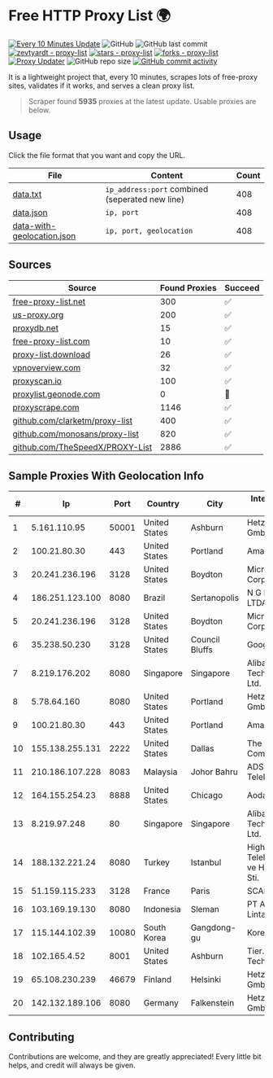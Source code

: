 
# Free HTTP Proxy List 🌍

[![Every 10 Minutes Update](https://github.com/mertguvencli/http-proxy-list/actions/workflows/main.yml/badge.svg?branch=main)](https://github.com/mertguvencli/http-proxy-list/actions/workflows/main.yml)
![GitHub](https://img.shields.io/github/license/mertguvencli/http-proxy-list)
![GitHub last commit](https://img.shields.io/github/last-commit/mertguvencli/http-proxy-list)
[![zevtyardt - proxy-list](https://img.shields.io/static/v1?label=zevtyardt&message=proxy-list&color=blue&logo=github)](https://github.com/zevtyardt/proxy-list "Go to GitHub repo")
[![stars - proxy-list](https://img.shields.io/github/stars/zevtyardt/proxy-list?style=social)](https://github.com/zevtyardt/proxy-list)
[![forks - proxy-list](https://img.shields.io/github/forks/zevtyardt/proxy-list?style=social)](https://github.com/zevtyardt/proxy-list)
[![Proxy Updater](https://github.com/zevtyardt/proxy-list/workflows/Proxy%20Updater/badge.svg)](https://github.com/zevtyardt/proxy-list/actions?query=workflow:"Proxy+Updater")
![GitHub repo size](https://img.shields.io/github/repo-size/zevtyardt/proxy-list)
[![GitHub commit activity](https://img.shields.io/github/commit-activity/m/zevtyardt/proxy-list?logo=commits)](https://github.com/zevtyardt/proxy-list/commits/main)

It is a lightweight project that, every 10 minutes, scrapes lots of free-proxy sites, validates if it works, and serves a clean proxy list.

> Scraper found **5935** proxies at the latest update. Usable proxies are below.

## Usage

Click the file format that you want and copy the URL.

|File|Content|Count|
|----|-------|-----|
|[data.txt](https://raw.githubusercontent.com/mertguvencli/http-proxy-list/main/proxy-list/data.txt)|`ip_address:port` combined (seperated new line)|408|
|[data.json](https://raw.githubusercontent.com/mertguvencli/http-proxy-list/main/proxy-list/data.json)|`ip, port`|408|
|[data-with-geolocation.json](https://raw.githubusercontent.com/mertguvencli/http-proxy-list/main/proxy-list/data-with-geolocation.json)|`ip, port, geolocation`|408|

## Sources

|Source|Found Proxies|Succeed|
|------|-------------|-------|
|[free-proxy-list.net](https://free-proxy-list.net)|300|✅|
|[us-proxy.org](https://www.us-proxy.org)|200|✅|
|[proxydb.net](http://proxydb.net)|15|✅|
|[free-proxy-list.com](https://free-proxy-list.com/?page=&port=&type%5B%5D=http&type%5B%5D=https&up_time=0&search=Search)|10|✅|
|[proxy-list.download](https://www.proxy-list.download/HTTP)|26|✅|
|[vpnoverview.com](https://vpnoverview.com/privacy/anonymous-browsing/free-proxy-servers)|32|✅|
|[proxyscan.io](https://www.proxyscan.io)|100|✅|
|[proxylist.geonode.com](https://proxylist.geonode.com/api/proxy-list?limit=300&page=1&sort_by=lastChecked&sort_type=desc&protocols=http,https)|0|🚫|
|[proxyscrape.com](https://api.proxyscrape.com/v2/?request=displayproxies&protocol=http&timeout=10000&country=all&ssl=all&anonymity=all)|1146|✅|
|[github.com/clarketm/proxy-list](https://raw.githubusercontent.com/clarketm/proxy-list/master/proxy-list-raw.txt)|400|✅|
|[github.com/monosans/proxy-list](https://raw.githubusercontent.com/monosans/proxy-list/main/proxies/http.txt)|820|✅|
|[github.com/TheSpeedX/PROXY-List](https://raw.githubusercontent.com/TheSpeedX/PROXY-List/master/http.txt)|2886|✅|


## Sample Proxies With Geolocation Info

|#|Ip|Port|Country|City|Internet Service Provider|
|-|--|----|-------|----|-------------------------|
|1|5.161.110.95|50001|United States|Ashburn|Hetzner Online GmbH|
|2|100.21.80.30|443|United States|Portland|Amazon.com, Inc.|
|3|20.241.236.196|3128|United States|Boydton|Microsoft Corporation|
|4|186.251.123.100|8080|Brazil|Sertanopolis|N G B Pires & CIA LTDA|
|5|20.241.236.196|3128|United States|Boydton|Microsoft Corporation|
|6|35.238.50.230|3128|United States|Council Bluffs|Google LLC|
|7|8.219.176.202|8080|Singapore|Singapore|Alibaba (US) Technology Co., Ltd.|
|8|5.78.64.160|8080|United States|Portland|Hetzner Online GmbH|
|9|100.21.80.30|443|United States|Portland|Amazon.com, Inc.|
|10|155.138.255.131|2222|United States|Dallas|The Constant Company|
|11|210.186.107.228|8083|Malaysia|Johor Bahru|ADSL Streamyx Telekom Malaysia|
|12|164.155.254.23|8888|United States|Chicago|Aodao Inc|
|13|8.219.97.248|80|Singapore|Singapore|Alibaba (US) Technology Co., Ltd.|
|14|188.132.221.24|8080|Turkey|Istanbul|High Speed Telekomunikasyon ve Hab. Hiz. Ltd. Sti.|
|15|51.159.115.233|3128|France|Paris|SCALEWAY|
|16|103.169.19.130|8080|Indonesia|Sleman|PT Aplikanusa Lintasarta|
|17|115.144.102.39|10080|South Korea|Gangdong-gu|Korea Telecom|
|18|102.165.4.52|8001|United States|Ashburn|Tier.Net Technologies LLC|
|19|65.108.230.239|46679|Finland|Helsinki|Hetzner Online GmbH|
|20|142.132.189.106|8080|Germany|Falkenstein|Hetzner Online GmbH|



## Contributing

Contributions are welcome, and they are greatly appreciated! Every
little bit helps, and credit will always be given.

